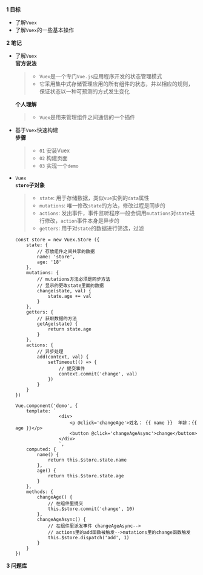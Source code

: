 
**1 目标**
* 了解`Vuex`
* 了解`Vuex`的一些基本操作

**2 笔记**
* 了解`Vuex`  
    **官方说法**  
    > * `Vuex`是一个专门`Vue.js`应用程序开发的状态管理模式  
    > * 它采用集中式存储管理应用的所有组件的状态，并以相应的规则，保证状态以一种可预测的方式发生变化  

    **个人理解**  
    > * `Vuex`是用来管理组件之间通信的一个插件

* 基于`Vuex`快速构建  
    **步骤**  
    > * `01` 安装Vuex  
    > * `02` 构建页面
    > * `03` 实现一个`demo`  

* `Vuex`  
    **`store`子对象**
    > * `state`: 用于存储数据，类似`vue`实例的`data`属性  
    > * `mutations`: 唯一修改`state`的方法，修改过程是同步的  
    > * `actions`: 发出事件，事件监听程序一般会调用`mutations`对`state`进行修改，`action`事件本身是异步的
    > * `getters`: 用于对`state`的数据进行筛选，过滤  
    ```
    const store = new Vuex.Store ({
        state: {
            // 存放组件之间共享的数据
            name: 'store',
            age: '18'
        },
        mutations: {
            // mutations方法必须是同步方法
            // 显示的更改state里面的数据
            change(state, val) {
                state.age += val
            }
        },
        getters: {
            // 获取数据的方法
            getAge(state) {
                return state.age
            }
        },
        actions: {
            // 异步处理
            add(context, val) {
                setTimeout(() => {
                    // 提交事件
                    context.commit('change', val)
                })
            }
        }
    })

    Vue.component('demo', {
        template: `
                    <div>
                        <p @click='changeAge'>姓名： {{ name }}  年龄：{{ age }}</p>
                        <button @click='changeAgeAsync'>change</button>
                    </div>
                    `,
        computed: {
            name() {
                return this.$store.state.name
            },
            age() {
                return this.$store.state.age
            }
        },
        methods: {
            changeAge() {
                // 在组件里提交
                this.$store.commit('change', 10)
            },
            changeAgeAsync() {
                // 在组件里派发事件 changeAgeAsync-->
                // actions里的add函数被触发-->mutations里的change函数触发
                this.$store.dispatch('add', 1)
            }
        }
    })
    ```

**3 问题库**